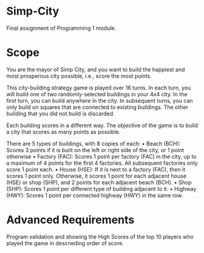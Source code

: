 # Simp-City
Final assignment of Programming 1 module. 

# Scope
You are the mayor of Simp City, and you want to build the happiest and most prosperous city possible, i.e., score the most points.

This city-building strategy game is played over 16 turns. In each turn, you will build one of two randomly-selected buildings in your 4x4 city. In the first turn, you can build anywhere in the city. In subsequent turns, you can only build on squares that are connected to existing buildings. The other building that you did not build is discarded.

Each building scores in a different way. The objective of the game is to build a city that scores as many points as possible.

There are 5 types of buildings, with 8 copies of each:
•	Beach (BCH): Scores 3 points if it is built on the left or right side of the city, or 1 point otherwise
•	Factory (FAC): Scores 1 point per factory (FAC) in the city, up to a maximum of 4 points for the first 4 factories. All subsequent factories only score 1 point each.
•	House (HSE): If it is next to a factory (FAC), then it scores 1 point only. Otherwise, it scores 1 point for each adjacent house (HSE) or shop (SHP), and 2 points for each adjacent beach (BCH).
•	Shop (SHP): Scores 1 point per different type of building adjacent to it.
•	Highway (HWY): Scores 1 point per connected highway (HWY) in the same row.

# Advanced Requirements
Program validation and showing the High Scores of the top 10 players who played the game in descneding order of score.
